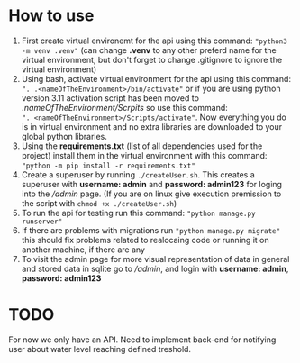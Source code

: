 # How to use
1) First create virtual environemt for the api using this command: `"python3 -m venv .venv"` (can change **.venv** to any other preferd name for the virtual environment, but don't forget to change .gitignore to ignore the virtual environment)
2) Using bash, activate virtual environment for the api using this command: `". .<nameOfTheEnvironment>/bin/activate"` or if you are using python version 3.11 activation script has been moved to _.nameOfTheEnvironment/Scrpits_ so use this command: <br />`". <nameOfTheEnvironment>/Scripts/activate"`. Now everything you do is in virtual environment and no extra libraries are downloaded to your global python libraries.
3) Using the **requirements.txt** (list of all dependencies used for the project) install them in the virtual environment with this command: <br/>`"python -m pip install -r requirements.txt"`
4) Create a superuser by running `./createUser.sh`. This creates a superuser with **username: admin** and **password: admin123** for loging into the _/admin_ page. (If you are on linux give execution premission to the script with `chmod +x ./createUser.sh`)
5) To run the api for testing run this command: `"python manage.py runserver"`
6)  If there are problems with migrations run `"python manage.py migrate"` this should fix problems related to realocaing code or running it on another machine, if there are any
7) To visit the admin page for more visual representation of data in general and stored data in sqlite go to _/admin_, and login with **username: admin**, **password: admin123**

# TODO
For now we only have an API. Need to implement back-end for notifying user about water level reaching defined treshold.
